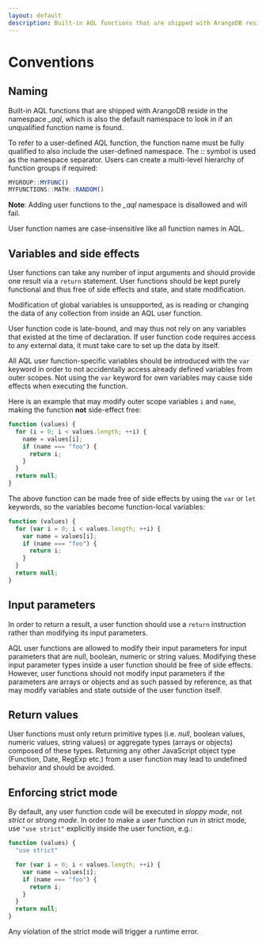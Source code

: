 ```yaml
---
layout: default
description: Built-in AQL functions that are shipped with ArangoDB reside in the namespace_aql, which is also the default namespace to look in if an unqualifiedfunction name is found
---
```

Conventions
===========

Naming
------

Built-in AQL functions that are shipped with ArangoDB reside in the namespace
*_aql*, which is also the default namespace to look in if an unqualified
function name is found.

To refer to a user-defined AQL function, the function name must be fully
qualified to also include the user-defined namespace. The *::* symbol is used
as the namespace separator. Users can create a multi-level hierarchy of function
groups if required:

```js
MYGROUP::MYFUNC()
MYFUNCTIONS::MATH::RANDOM()
```

**Note**: Adding user functions to the *_aql* namespace is disallowed and will
fail.

User function names are case-insensitive like all function names in AQL.

Variables and side effects
--------------------------

User functions can take any number of input arguments and should
provide one result via a `return` statement. User functions should be kept 
purely functional and thus free of side effects and state, and state modification.

Modification of global variables is unsupported, as is reading or changing
the data of any collection from inside an AQL user function.

User function code is late-bound, and may thus not rely on any variables
that existed at the time of declaration. If user function code requires
access to any external data, it must take care to set up the data by
itself.

All AQL user function-specific variables should be introduced with the `var`
keyword in order to not accidentally access already defined variables from
outer scopes. Not using the `var` keyword for own variables may cause side
effects when executing the function.

Here is an example that may modify outer scope variables `i` and `name`,
making the function **not** side-effect free:

```js
function (values) {
  for (i = 0; i < values.length; ++i) {
    name = values[i];
    if (name === "foo") {
      return i;
    }
  }
  return null;
}
```

The above function can be made free of side effects by using the `var` or
`let` keywords, so the variables become function-local variables:

```js
function (values) {
  for (var i = 0; i < values.length; ++i) {
    var name = values[i];
    if (name === "foo") {
      return i;
    }
  }
  return null;
}
```

Input parameters
----------------

In order to return a result, a user function should use a `return` instruction 
rather than modifying its input parameters.

AQL user functions are allowed to modify their input parameters for input 
parameters that are null, boolean, numeric or string values. Modifying these
input parameter types inside a user function should be free of side effects. 
However, user functions should not modify input parameters if the parameters are 
arrays or objects and as such passed by reference, as that may modify variables 
and state outside of the user function itself. 

Return values
-------------

User functions must only return primitive types (i.e. *null*, boolean
values, numeric values, string values) or aggregate types (arrays or
objects) composed of these types.
Returning any other JavaScript object type (Function, Date, RegExp etc.) from
a user function may lead to undefined behavior and should be avoided.

Enforcing strict mode
---------------------

By default, any user function code will be executed in *sloppy mode*, not
*strict* or *strong mode*. In order to make a user function run in strict
mode, use `"use strict"` explicitly inside the user function, e.g.:

```js
function (values) {
  "use strict"

  for (var i = 0; i < values.length; ++i) {
    var name = values[i];
    if (name === "foo") {
      return i;
    }
  }
  return null;
}
```

Any violation of the strict mode will trigger a runtime error.
